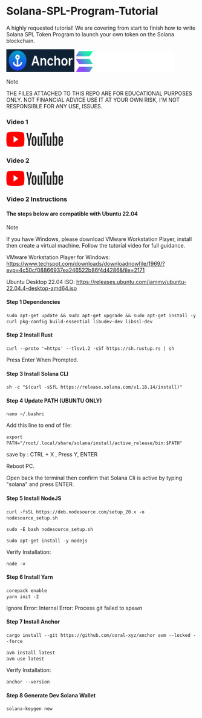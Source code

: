 # Solana-SPL-Program-Tutorial

A highly requested tutorial! We are covering from start to finish how to write Solana SPL Token Program to launch your own token on the Solana blockchain. 


<img src="https://raw.githubusercontent.com/net2devcrypto/misc/main/anchorlogo.png" width="180" height="60"> <img src="https://raw.githubusercontent.com/net2devcrypto/misc/main/sol-logo.png" width="260" height="55">

> [!NOTE]  
> THE FILES ATTACHED TO THIS REPO ARE FOR EDUCATIONAL PURPOSES ONLY.
> NOT FINANCIAL ADVICE
> USE IT AT YOUR OWN RISK, I'M NOT RESPONSIBLE FOR ANY USE, ISSUES.

<h3>Video 1</h3>

<a href="https://youtu.be/g2YK_YBWA9A" target="_blank"><img src="https://github.com/net2devcrypto/misc/blob/main/ytlogo2.png" width="150" height="40"></a>

<h3>Video 2</h3>

<a href="https://youtu.be/tzaZJXS7AWM" target="_blank"><img src="https://github.com/net2devcrypto/misc/blob/main/ytlogo2.png" width="150" height="40"></a>

<h3>Video 2 Instructions</h3>

<h4>The steps below are compatible with Ubuntu 22.04</h4>

> [!NOTE]  
> If you have Windows, please download VMware Workstation Player, install then create a virtual machine. Follow the tutorial video for full guidance.
> 
> VMware Workstation Player for Windows: https://www.techspot.com/downloads/downloadnowfile/1969/?evp=4c50cf08866937ea246522b86f4d4286&file=2171
>
> Ubuntu Desktop 22.04 ISO: https://releases.ubuntu.com/jammy/ubuntu-22.04.4-desktop-amd64.iso
> 

<h4>Step 1 Dependencies</h4>

```shell
sudo apt-get update && sudo apt-get upgrade && sudo apt-get install -y curl pkg-config build-essential libudev-dev libssl-dev
```

<h4>Step 2 Install Rust</h4>

```shell
curl --proto '=https' --tlsv1.2 -sSf https://sh.rustup.rs | sh
```
Press Enter When Prompted.

<h4>Step 3 Install Solana CLI</h4>

```shell
sh -c "$(curl -sSfL https://release.solana.com/v1.18.14/install)"
```

<h4>Step 4 Update PATH (UBUNTU ONLY)</h4>

```shell
nano ~/.bashrc
```

Add this line to end of file:

```shell
export PATH="/root/.local/share/solana/install/active_release/bin:$PATH"
```

save by :  CTRL + X , Press Y, ENTER

Reboot PC.

Open back the terminal then confirm that Solana Cli is active by typing "solana" and press ENTER.

<h4>Step 5 Install NodeJS</h4>

```shell
curl -fsSL https://deb.nodesource.com/setup_20.x -o nodesource_setup.sh
```

```shell
sudo -E bash nodesource_setup.sh
```

```shell
sudo apt-get install -y nodejs
```

Verify Installation:

```shell
node -v
```

<h4>Step 6 Install Yarn</h4>

```shell
corepack enable
yarn init -2
```

Ignore Error: Internal Error: Process git failed to spawn

<h4>Step 7 Install Anchor</h4>

```shell
cargo install --git https://github.com/coral-xyz/anchor avm --locked --force
```

```shell
avm install latest
avm use latest
```

Verify Installation:

```shell
anchor --version
```

<h4>Step 8 Generate Dev Solana Wallet </h4>

```shell
solana-keygen new
```
